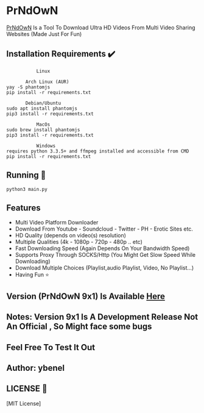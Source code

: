 # PrNdOwN

[PrNdOwN](https://github.com/r2dr0dn/PrNdOwN) Is a Tool To Download Ultra HD Videos From Multi Video Sharing Websites  (Made Just For Fun)

## Installation Requirements :heavy_check_mark: ##
```
           Linux  
           
       Arch Linux (AUR)
yay -S phantomjs
pip install -r requirements.txt

       Debian/Ubuntu
sudo apt install phantomjs
pip3 install -r requirements.txt
```
```
           MacOs 
sudo brew install phantomjs
pip3 install -r requirements.txt
``` 
```
           Windows 
requires python 3.3.5+ and ffmpeg installed and accessible from CMD
pip install -r requirements.txt
``` 

## Running :pencil:  ##
``` python3 main.py ```

## Features ##
- Multi Video Platform Downloader
- Download From Youtube - Soundcloud - Twitter - PH - Erotic Sites etc.
- HD Quality (depends on video(s) resolution)
- Multiple Qualities (4k - 1080p - 720p - 480p .. etc)
- Fast Downloading Speed (Again Depends On Your Bandwidth Speed)
- Supports Proxy Through SOCKS/Http (You Might Get Slow Speed While Downloading)
- Download Multiple Choices (Playlist,audio Playlist, Video, No Playlist...)
- Having Fun :star:

## Version (PrNdOwN 9x1) Is Available [Here](https://github.com/r2dr0dn/PrNdOwN/tree/dev)
## Notes: Version 9x1 Is A Development Release Not An Official , So Might face some bugs
## Feel Free To Test It Out


## Author: ybenel


## LICENSE :page_with_curl: ##
[MIT License]
